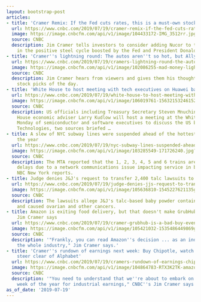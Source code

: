 ```yaml
---
layout: bootstrap-post
articles:
- title: 'Cramer Remix: If the Fed cuts rates, this is a must-own stock'
  url: https://www.cnbc.com/2019/07/19/cramer-remix-if-the-fed-cuts-rates-this-is-a-must-own-stock.html
  image: https://image.cnbcfm.com/api/v1/image/104433172-IMG_3512rr.jpg?v=1493327672
  source: CNBC
  description: Jim Cramer tells investors to consider adding Nucor to their portfolios
    in the positive steel cycle boosted by the Fed and President Donald Trump.
- title: 'Cramer''s lightning round: The autos aren''t so hot, but Ally is fine'
  url: https://www.cnbc.com/2019/07/19/cramers-lightning-round-the-autos-arent-so-hot-but-ally-is-fine.html
  image: https://image.cnbcfm.com/api/v1/image/102086255-mad-money-lightning.jpg?v=1510939612
  source: CNBC
  description: Jim Cramer hears from viewers and gives them his thoughts about their
    stock picks of the day.
- title: 'White House to host meeting with tech executives on Huawei ban: Reuters'
  url: https://www.cnbc.com/2019/07/19/white-house-to-host-meeting-with-tech-executives-on-huawei-ban-reuters.html
  image: https://image.cnbcfm.com/api/v1/image/106019761-15632153246152019-07-15t182224z_1280067043_rc1b66d67120_rtrmadp_3_crypto-currencies-usa.jpg?v=1563215481
  source: CNBC
  description: US officials including Treasury Secretary Steven Mnuchin and White
    House economic adviser Larry Kudlow will host a meeting at the White House on
    Monday of semiconductor and software executives to discuss the US ban on Huawei
    Technologies, two sources briefed …
- title: A slew of NYC subway lines were suspended ahead of the hottest weekend of
    the year
  url: https://www.cnbc.com/2019/07/19/nyc-subway-lines-suspended-ahead-of-2019s-hottest-weekend.html
  image: https://image.cnbcfm.com/api/v1/image/103285549-171726240.jpg?v=1563576813
  source: CNBC
  description: The MTA reported that the 1, 2, 3, 4, 5 and 6 trains are all facing
    delays due to a network communications issue impacting service in both directions,
    NBC New York reports.
- title: Judge denies J&J's request to transfer 2,400 talc lawsuits to federal court
  url: https://www.cnbc.com/2019/07/19/judge-denies-jjs-request-to-transfer-talc-lawsuits-to-federal-court.html
  image: https://image.cnbcfm.com/api/v1/image/105636810-1545227621135gettyimages-998014428.jpeg?v=1563572663
  source: CNBC
  description: The lawsuits allege J&J's talc-based baby powder contained asbestos
    and caused ovarian and other cancers.
- title: Amazon is exiting food delivery, but that doesn't make GrubHub a good buy,
    Jim Cramer says
  url: https://www.cnbc.com/2019/07/19/cramer-grubhub-is-a-bad-buy-even-with-amazon-exiting-food-delivery.html
  image: https://image.cnbcfm.com/api/v1/image/105421032-1535486449869gettyimages-634145888.jpeg?v=1563570950
  source: CNBC
  description: '"Frankly, you can read Amazon''s decision ... as an indictment of
    the whole industry," Jim Cramer says.'
- title: 'Cramer''s rundown of earnings next week: Buy Chipotle, watch Whirlpool and
    steer clear of Alphabet'
  url: https://www.cnbc.com/2019/07/19/cramers-rundown-of-earnings-chipotle-whirlpool-alphabet-and-more.html
  image: https://image.cnbcfm.com/api/v1/image/104864783-RTX3K2TK-amazon.jpg?v=1563571161
  source: CNBC
  description: '"You need to understand that we''re about to embark on the busiest
    week of the year for industrial earnings," CNBC''s Jim Cramer says.'
as_of_date: '2019-07-19'
---
```


